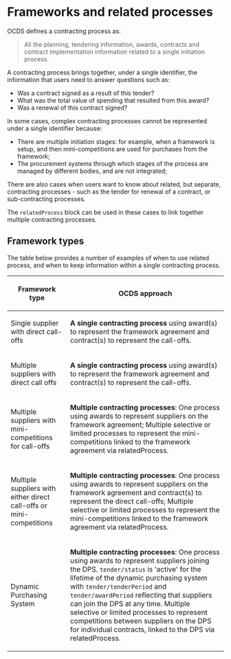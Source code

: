# Frameworks and related processes

OCDS defines a contracting process as:

> All the planning, tendering information, awards, contracts and contract implementation information related to a single initiation process.

A contracting process brings together, under a single identifier, the information that users need to answer questions such as:

* Was a contract signed as a result of this tender?
* What was the total value of spending that resulted from this award?
* Was a renewal of this contract signed?

In some cases, complex contracting processes cannot be represented under a single identifier because:

* There are multiple initiation stages: for example, when a framework is setup, and then mini-competitions are used for purchases from the framework;
* The procurement systems through which stages of the process are managed by different bodies, and are not integrated;

There are also cases when users want to know about related, but separate, contracting processes - such as the tender for renewal of a contract, or sub-contracting processes.

The `relatedProcess` block can be used in these cases to link together multiple contracting processes. 

## Framework types 

The table below provides a number of examples of when to use related process, and when to keep information within a single contracting process. 

<table class="docutils">
<thead>
<tr>
<th>

Framework type

</th>
<th>

OCDS approach

</th>
</tr>
</thead>
<tbody>
<tr>
<td>

Single supplier with direct call-offs

</td>
<td>

**A single contracting process** using award(s) to represent the framework agreement and contract(s) to represent the call-offs.

</td>
</tr>
<tr>
<td>

Multiple suppliers with direct call offs

</td>
<td>

**A single contracting process** using award(s) to represent the framework agreement and contract(s) to represent the call-offs.

</td>
</tr>
<tr>
<td>

Multiple suppliers with mini-competitions for call-offs

</td>
<td>

**Multiple contracting processes**: One process using awards to represent suppliers on the framework agreement; Multiple selective or limited processes to represent the mini-competitions linked to the framework agreement via relatedProcess.

</td>
</tr>
<tr>
<td>

Multiple suppliers with either direct call-offs or mini-competitions

</td>
<td>

**Multiple contracting processes**: One process using awards to represent suppliers on the framework agreement and contract(s) to represent the direct call-offs; Multiple selective or limited processes to represent the mini-competitions linked to the framework agreement via relatedProcess.

</td>
</tr>
<tr>
<td>

Dynamic Purchasing System

</td>
<td>

**Multiple contracting processes**: One process using awards to represent suppliers joining the DPS. `tender/status` is 'active' for the lifetime of the dynamic purchasing system with `tender/tenderPeriod` and `tender/awardPeriod` reflecting that suppliers can join the DPS at any time. Multiple selective or limited processes to represent competitions between suppliers on the DPS for individual contracts, linked to the DPS via relatedProcess.</td>

</tr>
</tbody>
</table>
